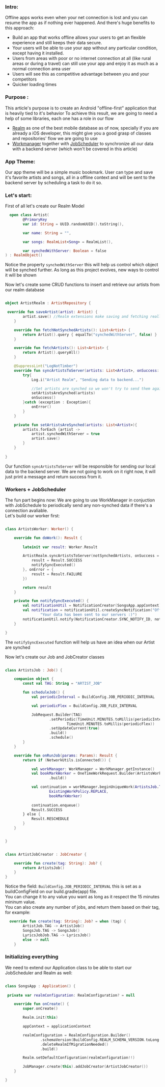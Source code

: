 ### Intro:
Offline apps works even when your net connection is lost and you can resume the app as if nothing ever happened. And there's huge benefits to this approach:
 - Build an app that works offline allows your users to get an flexible experience and still keeps their data secure. 
 - Your users will be able to use your app without any particular condition, except having it installed.
 - Users from areas with poor or no internet connection at all (like rural areas or during a travel) can still use your app and enjoy it as much as a normal connection area user
 - Users will see this as competitive advantage between you and your competitors
 - Quicker loading times

### Purpose :
This article's purpose is to create an Android "offline-first" application that is heavily tied to it's behavior
To achieve this result, we are going to need a help of some libraries, each one has a role in our flow
 - [Realm](https://realm.io/docs/java/latest/) as one of the best mobile database as of now, specially if you are already a iOS developer, this might give you a good grasp of classes and repositories' flow we are going to use
 - [Workmanager](https://developer.android.com/topic/libraries/architecture/workmanager/) together with [JobScheduler](https://github.com/evernote/android-job) to synchronize all our data with a backend server (which won't be covered in this article)

### App Theme:
Our app theme will be a simple music bookmark. User can type and save it's favorite artists and songs, all in a offline context and will be sent to the backend server by scheduling a task to do it so.

### Let's start:
First of all let's create our Realm Model

```kotlin
  open class Artist(
        @PrimaryKey
        var id: String = UUID.randomUUID().toString(),

        var name: String = "",

        var songs: RealmList<Song> = RealmList(),

        var synchedWithServer: Boolean = false
) : RealmObject()
```

Notice the property `synchedWithServer` this will help us control which object will be synched further. As long as this project evolves, new ways to control it will be shown  

Now let's create some CRUD functions to insert and retrieve our artists from our realm database

```kotlin

object ArtistRealm : ArtistRepository {

 override fun saveArtist(artist: Artist) {
        artist.save() //Realm extensions make saving and fetching really simple
    }

    override fun fetchNotSynchedArtists(): List<Artist> {
        return Artist().query { equalTo("synchedWithServer", false) }
    }

    override fun fetchArtists(): List<Artist> {
        return Artist().queryAll()
    }

    @SuppressLint("LogNotTimber")
    override fun syncArtistsToServer(artists: List<Artist>, onSuccess: () -> Unit, onError: () -> Unit) {
        try{
            Log.i("Artist Realm", "Sending data to backend...")

            //Set artists are synched so we won't try to send them again
            setArtistsAreSynched(artists)
            onSuccess()
        }catch (exception : Exception){
            onError()
        }
    }

    private fun setArtistsAreSynched(artists: List<Artist>){
        artists.forEach {artist ->
            artist.synchedWithServer = true
            artist.save()
        }
    }
    
}

```

Our function `syncArtistsToServer` will be responsible for sending our local data to the backend server. We are not going to work on it right now, it will just print a message and return success from it.  

### Workers + JobScheduler
The fun part begins now: We are going to use WorkManager in conjuction with JobSchedule to periodically send any non-synched data if there's a connection avaliable.  
Let's build our worker first:

```kotlin

class ArtistsWorker: Worker() {

    override fun doWork(): Result {
    
        lateinit var result: Worker.Result

        ArtistRealm.syncArtistsToServer(notSynchedArtists, onSuccess = {
            result = Result.SUCCESS
            notifySyncExecuted()
        }, onError = {
            result = Result.FAILURE
        })

        return result
    }

    private fun notifySyncExecuted() {
        val notificationUtil = NotificationCreator(SongsApp.appContext)
        val notification = notificationUtil.createSyncNotification("Offline Songs",
                "Your data has been sent to our servers :)")
        notificationUtil.notify(NotificationCreator.SYNC_NOTIFY_ID, notification)
    }

}


```
The `notifySyncExecuted` function will help us have an idea when our Artist are synched  

Now let's create our Job and JobCreator classes



```kotlin

class ArtistsJob : Job() {

    companion object {
        const val TAG: String = "ARTIST_JOB"

        fun scheduleJob() {
            val periodicInterval = BuildConfig.JOB_PERIODIC_INTERVAL

            val periodicFlex = BuildConfig.JOB_FLEX_INTERVAL

            JobRequest.Builder(TAG)
                    .setPeriodic(TimeUnit.MINUTES.toMillis(periodicInterval),
                            TimeUnit.MINUTES.toMillis(periodicFlex))
                    .setUpdateCurrent(true)
                    .build()
                    .schedule()
        }
    }

    override fun onRunJob(params: Params): Result {
        return if (NetworkUtils.isConnected()) {

            val workManager: WorkManager = WorkManager.getInstance()
            val bookMarkWorker = OneTimeWorkRequest.Builder(ArtistsWorker::class.java)
                    .build()

            val continuation = workManager.beginUniqueWork(ArtistsJob.TAG,
                    ExistingWorkPolicy.REPLACE,
                    bookMarkWorker)
    
            continuation.enqueue()
            Result.SUCCESS
        } else {
            Result.RESCHEDULE
        }
    }


}


class ArtistJobCreator : JobCreator {

    override fun create(tag: String): Job? {
        return ArtistsJob()
    }
}


```
Notice the field: `BuildConfig.JOB_PERIODIC_INTERVAL` this is set as a buildConfigField on our build.gradle(app) file.  
You can change it to any value you want as long as it respect the 15 minutes mininum value.  
You can also create any number of jobs, and return them based on their tag, for example:  

```kotlin
  override fun create(tag: String): Job? = when (tag) {
        ArtistJob.TAG -> ArtistJob()
        SongsJob.TAG -> SongsJob()
        LyricsJobJob.TAG -> LyricsJob()
        else -> null
    }

```

### Initializing everything
We need to extend our Application class to be able to start our JobScheduler and Realm as well:

```kotlin

class SongsApp : Application() {
 
 private var realmConfiguration: RealmConfiguration? = null

    override fun onCreate() {
        super.onCreate()

        Realm.init(this)

        appContext = applicationContext

        realmConfiguration = RealmConfiguration.Builder()
                .schemaVersion(BuildConfig.REALM_SCHEMA_VERSION.toLong())
                .deleteRealmIfMigrationNeeded()
                .build()

        Realm.setDefaultConfiguration(realmConfiguration!!)

        JobManager.create(this).addJobCreator(ArtistJobCreator())
    }

}

```



